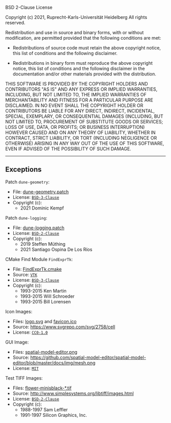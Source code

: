 BSD 2-Clause License

Copyright (c) 2021, Ruprecht-Karls-Universität Heidelberg
All rights reserved.

Redistribution and use in source and binary forms, with or without
modification, are permitted provided that the following conditions are met:

* Redistributions of source code must retain the above copyright notice, this
  list of conditions and the following disclaimer.

* Redistributions in binary form must reproduce the above copyright notice,
  this list of conditions and the following disclaimer in the documentation
  and/or other materials provided with the distribution.

THIS SOFTWARE IS PROVIDED BY THE COPYRIGHT HOLDERS AND CONTRIBUTORS "AS IS"
AND ANY EXPRESS OR IMPLIED WARRANTIES, INCLUDING, BUT NOT LIMITED TO, THE
IMPLIED WARRANTIES OF MERCHANTABILITY AND FITNESS FOR A PARTICULAR PURPOSE ARE
DISCLAIMED. IN NO EVENT SHALL THE COPYRIGHT HOLDER OR CONTRIBUTORS BE LIABLE
FOR ANY DIRECT, INDIRECT, INCIDENTAL, SPECIAL, EXEMPLARY, OR CONSEQUENTIAL
DAMAGES (INCLUDING, BUT NOT LIMITED TO, PROCUREMENT OF SUBSTITUTE GOODS OR
SERVICES; LOSS OF USE, DATA, OR PROFITS; OR BUSINESS INTERRUPTION) HOWEVER
CAUSED AND ON ANY THEORY OF LIABILITY, WHETHER IN CONTRACT, STRICT LIABILITY,
OR TORT (INCLUDING NEGLIGENCE OR OTHERWISE) ARISING IN ANY WAY OUT OF THE USE
OF THIS SOFTWARE, EVEN IF ADVISED OF THE POSSIBILITY OF SUCH DAMAGE.

----

## Exceptions

Patch `dune-geometry`:
  * File: [dune-geometry.patch](/.ci/dune-geometry.patch)
  * License: [`BSD-3-Clause`](https://spdx.org/licenses/BSD-3-Clause.html)
  * Copyright (c):
      - 2021 Dominic Kempf

Patch `dune-logging`:
  * File: [dune-logging.patch](/.ci/dune-logging.patch)
  * License: [`BSD-2-Clause`](https://spdx.org/licenses/BSD-2-Clause.html)
  * Copyright (c):
      - 2019 Steffen Müthing
      - 2021 Santiago Ospina De Los Ríos

CMake Find Module `FindExprTk`:
  * File: [FindExprTk.cmake](/cmake/modules/FindExprTk.cmake)
  * Source: [`VTK`](https://gitlab.kitware.com/vtk/vtk/-/blob/6bf27d1d9a4ac5a6cccdf6b092963c879b3dd8c9/CMake/FindExprTk.cmake)
  * License: [`BSD-3-Clause`](https://spdx.org/licenses/BSD-3-Clause.html)
  * Copyright (c):
      - 1993-2015 Ken Martin
      - 1993-2015 Will Schroeder
      - 1993-2015 Bill Lorensen

Icon Images:
  * Files: [logo.svg](/doc/docusaurus/static/img/logo.svg) and [favicon.ico](/doc/docusaurus/static/img/favicon.ico)
  * Source: https://www.svgrepo.com/svg/2758/cell
  * License: [`CC0-1.0`](https://spdx.org/licenses/CC0-1.0.html)

GUI Image:
  * Files: [spatial-model-editor.png](/doc/docusaurus/docs/img/spatial-model-editor.png)
  * Source: https://github.com/spatial-model-editor/spatial-model-editor/blob/master/docs/img/mesh.png
  * License: [`MIT`](https://spdx.org/licenses/MIT.html)

Test TIFF Images:
  * Files: [flower-minisblack-*.tif](/test/data/tif)
  * Source: http://www.simplesystems.org/libtiff/images.html
  * License: [`BSD-2-Clause`](https://spdx.org/licenses/BSD-2-Clause.html)
  * Copyright (c):
      - 1988-1997 Sam Leffler
      - 1991-1997 Silicon Graphics, Inc.

